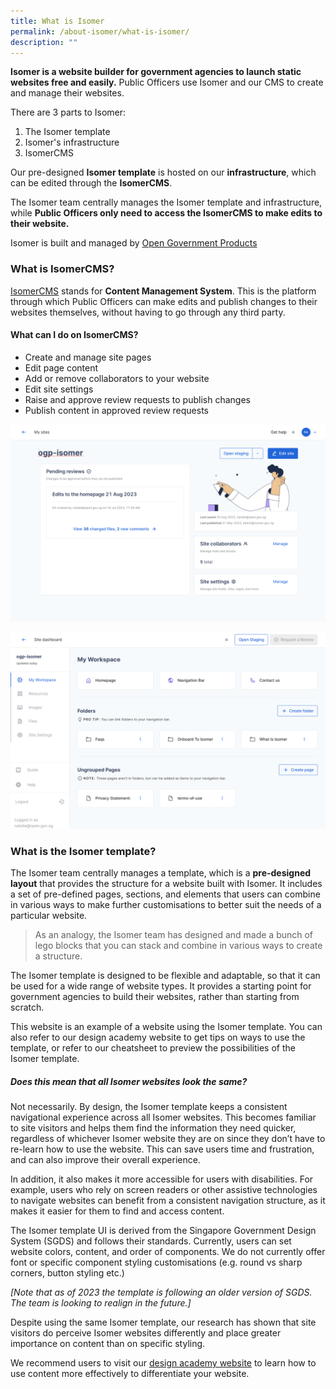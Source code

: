 ```yaml
---
title: What is Isomer
permalink: /about-isomer/what-is-isomer/
description: ""
---
```

**Isomer is a website builder for government agencies to launch static websites free and easily.** Public Officers use Isomer and our CMS to create and manage their websites. 

There are 3 parts to Isomer:
1. The Isomer template
2. Isomer's infrastructure
3. IsomerCMS

Our pre-designed **Isomer template** is hosted on our **infrastructure**, which can be edited through the **IsomerCMS**.

The Isomer team centrally manages the Isomer template and infrastructure, while **Public Officers only need to access the IsomerCMS to make edits to their website.**

Isomer is built and managed by [Open Government Products](https://open.gov.sg/)

### What is IsomerCMS?
[IsomerCMS](cms.isomer.gov.sg) stands for **Content Management System**. This is the platform through which Public Officers can make edits and publish changes to their websites themselves, without having to go through any third party.


#### What can I do on IsomerCMS?

- Create and manage site pages
- Edit page content
- Add or remove collaborators to your website
- Edit site settings
- Raise and approve review requests to publish changes
- Publish content in approved review requests

![Screenshot of the IsomerCMS Site Dashboard page](/images/IsomerCMS/isomercms_site%20dashboard.png)

![Screenshot of the IsomerCMS Workspace](/images/IsomerCMS/isomercms_workspace.png)

### What is the Isomer template?
The Isomer team centrally manages a template, which is a **pre-designed layout** that provides the structure for a website built with Isomer. It includes a set of pre-defined pages, sections, and elements that users can combine in various ways to make further customisations to better suit the needs of a particular website.

> As an analogy, the Isomer team has designed and made a bunch of lego blocks that you can stack and combine in various ways to create a structure.

The Isomer template is designed to be flexible and adaptable, so that it can be used for a wide range of website types. It provides a starting point for government agencies to build their websites, rather than starting from scratch.

This website is an example of a website using the Isomer template. You can also refer to our design academy website to get tips on ways to use the template, or refer to our cheatsheet to preview the possibilities of the Isomer template.

##### Does this mean that all Isomer websites look the same?

Not necessarily. By design, the Isomer template keeps a consistent navigational experience across all Isomer websites. This becomes familiar to site visitors and helps them find the information they need quicker, regardless of whichever Isomer website they are on since they don’t have to re-learn how to use the website. This can save users time and frustration, and can also improve their overall experience.

In addition, it also makes it more accessible for users with disabilities. For example, users who rely on screen readers or other assistive technologies to navigate websites can benefit from a consistent navigation structure, as it makes it easier for them to find and access content.

The Isomer template UI is derived from the Singapore Government Design System (SGDS) and follows their standards. Currently, users can set website colors, content, and order of components. We do not currently offer font or specific component styling customisations (e.g. round vs sharp corners, button styling etc.)

_\[Note that as of 2023 the template is following an older version of SGDS. The team is looking to realign in the future.\]_

Despite using the same Isomer template, our research has shown that site visitors do perceive Isomer websites differently and place greater importance on content than on specific styling.

We recommend users to visit our [design academy website](https://designacademy.isomer.gov.sg/) to learn how to use content more effectively to differentiate your website.